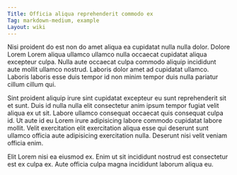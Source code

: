 ```yaml
---
Title: Officia aliqua reprehenderit commodo ex
Tag: markdown-medium, example
Layout: wiki
---
```

Nisi proident do est non do amet aliqua ea cupidatat nulla nulla dolor. Dolore Lorem Lorem aliqua ullamco ullamco nulla occaecat cupidatat aliqua excepteur culpa. Nulla aute occaecat culpa commodo aliquip incididunt aute mollit ullamco nostrud. Laboris dolor amet ad cupidatat ullamco. Laboris laboris esse duis tempor id non minim tempor duis nulla pariatur cillum cillum qui.

Sint proident aliquip irure sint cupidatat excepteur eu sunt reprehenderit sit et sunt. Duis id nulla nulla elit consectetur anim ipsum tempor fugiat velit aliqua ex ut sit. Labore ullamco consequat occaecat quis consequat culpa id. Ut aute id eu Lorem irure adipisicing labore commodo cupidatat labore mollit. Velit exercitation elit exercitation aliqua esse qui deserunt sunt ullamco officia aute adipisicing exercitation nulla. Deserunt nisi velit veniam officia enim.

Elit Lorem nisi ea eiusmod ex. Enim ut sit incididunt nostrud est consectetur est ex culpa ex. Aute officia culpa magna incididunt laborum aliqua eu.